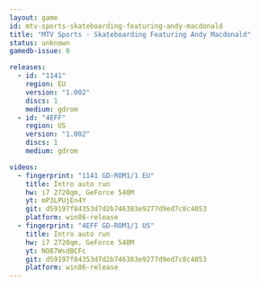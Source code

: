 ```yaml
---
layout: game
id: mtv-sports-skateboarding-featuring-andy-macdonald
title: "MTV Sports - Skateboarding Featuring Andy Macdonald"
status: unknown
gamedb-issue: 0

releases:
  - id: "1141"
    region: EU
    version: "1.002"
    discs: 1
    medium: gdrom
  - id: "4EFF"
    region: US
    version: "1.002"
    discs: 1
    medium: gdrom

videos:
  - fingerprint: "1141 GD-ROM1/1 EU"
    title: Intro auto run
    hw: i7 2720qm, GeForce 540M
    yt: mP3LPUjEn4Y
    git: d59197f84353d7d2b746383e9277d9ed7c8c4053
    platform: win86-release
  - fingerprint: "4EFF GD-ROM1/1 US"
    title: Intro auto run
    hw: i7 2720qm, GeForce 540M
    yt: NO87WsdBCFc
    git: d59197f84353d7d2b746383e9277d9ed7c8c4053
    platform: win86-release
---
```


